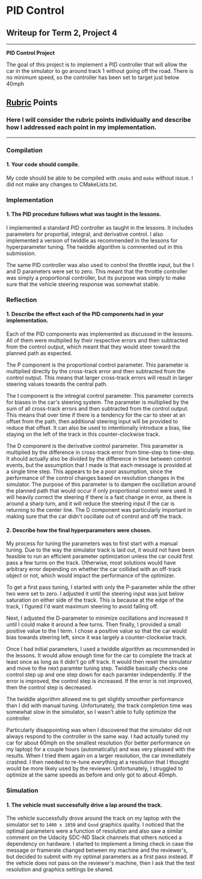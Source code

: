 # **PID Control**
## Writeup for Term 2, Project 4


---

**PID Control Project**

The goal of this project is to implement a PID controller that will allow the car in the simulator to go around track 1 without going off the road. There is no minimum speed, so the controller has been set to target just below 40mph


## [Rubric](https://review.udacity.com/#!/rubrics/824/view) Points
### Here I will consider the rubric points individually and describe how I addressed each point in my implementation.  

---
### Compilation

#### 1. Your code should compile.

My code should be able to be compiled with `cmake` and `make` without issue. I did not make any changes to CMakeLists.txt.

### Implementation

#### 1. The PID procedure follows what was taught in the lessons.

I implemented a standard PID controller as taught in the lessons. It includes parameters for proportial, integral, and derivative control. I also implemented a version of twiddle as recommended in the lessons for hyperparameter tuning. The twiddle algorithm is commented out in this submission.

The same PID controller was also used to control the throttle input, but the I and D parameters were set to zero. This meant that the throttle controller was simply a proportional controller, but its purpose was simply to make sure that the vehicle steering response was somewhat stable.

### Reflection
#### 1. Describe the effect each of the PID components had in your implementation.

Each of the PID components was implemented as discussed in the lessons. All of them were multiplied by their respective errors and then subtracted from the control output, which meant that they would steer toward the planned path as expected.

The P component is the proportional control parameter. This parameter is multiplied directly by the cross-track error and then subtracted from the control output. This means that larger cross-track errors will result in larger steering values towards the central path.

The I component is the intregral control parameter. This parameter corrects for biases in the car's steering system. The parameter is multiplied by the sum of all cross-track errors and then subtracted from the control output. This means that over time if there is a tendency for the car to steer at an offset from the path, then additional steering input will be provided to reduce that offset. It can also be used to intentionally introduce a bias, like staying on the left of the track in this counter-clockwise track.

The D component is the derivative control parameter. This parameter is multiplied by the difference in cross-track error from time-step to time-step. It should actually also be divided by the difference in time between control events, but the assumption that I made is that each message is provided at a single time step. This appears to be a poor assumption, since the performance of the control changes based on resolution changes in the simulator. The purpose of this parameter is to dampen the oscillation around the planned path that would occur if only proportional control were used. It will heavily correct the steering if there is a fast change in error, as there is around a sharp turn, and it will reduce the steering input if the car is returning to the center line. The D component was particularly important in making sure that the car didn't oscillate out of control and off the track.

#### 2. Describe how the final hyperparameters were chosen.

My process for tuning the parameters was to first start with a manual tuning. Due to the way the simulator track is laid out, it would not have been feasible to run an efficient parameter optimization unless the car could first pass a few turns on the track. Otherwise, most solutions would have arbitrary error depending on whether the car collided with an off-track object or not, which would impact the performance of the optimizer.

To get a first pass tuning, I started with only the P-parameter while the other two were set to zero. I adjusted it until the steering input was just below saturation on either side of the track. This is because at the edge of the track, I figured I'd want maximum steering to avoid falling off.

Next, I adjusted the D-parameter to minimize oscillations and increased it until I could make it around a few turns. Then finally, I provided a small positive value to the I term. I chose a positive value so that the car would bias towards steering left, since it was largely a counter-clockwise track.

Once I had initial parameters, I used a twiddle algorithm as recommended in the lessons. It would allow enough time for the car to complete the track at least once as long as it didn't go off track. It would then reset the simulator and move to the next paramter tuning step. Twiddle basically checks one control step up and one step down for each paramter independently. If the error is improved, the control step is increased. If the error is not improved, then the control step is decreased.

The twiddle algorithm allowed me to get slightly smoother performance than I did with manual tuning. Unfortunately, the track completion time was somewhat slow in the simulator, so I wasn't able to fully optimize the controller.

Particularly disappointing was when I discovered that the simulator did not always respond to the controller in the same way. I had actually tuned my car for about 60mph on the smallest resolution (for better performance on my laptop) for a couple hours (automatically) and was very pleased with the results. When I tried them again on a larger resolution, the car immediately crashed. I then needed to re-tune everything at a resolution that I thought would be more likely used by the reviewer. Unfortunately, I struggled to optimize at the same speeds as before and only got to about 40mph.

### Simulation

#### 1. The vehicle must successfully drive a lap around the track.

The vehicle successfully drove around the track on my laptop with the simulator set to `1400 x 1050` and `Good` graphics quality. I noticed that the optimal parameters were a function of resolution and also saw a similar comment on the Udacity SDC-ND Slack channels that others noticed a dependency on hardware. I started to implement a timing check in case the message or framerate changed between my machine and the reviewer's, but decided to submit with my optimal parameters as a first pass instead. If the vehicle does not pass on the reviewer's machine, then I ask that the test resolution and graphics settings be shared.